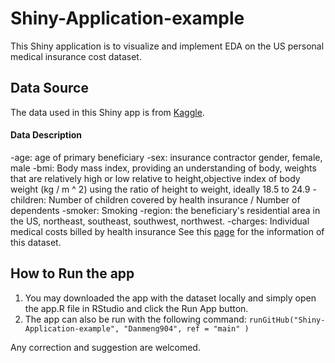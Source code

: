 # Shiny-Application-example
This Shiny application is to visualize and implement EDA on the US personal medical insurance cost dataset. 
## Data Source
The data used in this Shiny app is from [Kaggle](https://www.kaggle.com/).
#### Data Description
-age: age of primary beneficiary
-sex: insurance contractor gender, female, male
-bmi: Body mass index, providing an understanding of body, weights that are relatively high or low relative to height,objective index of body weight (kg / m ^ 2) using the ratio of height to weight, ideally 18.5 to 24.9
-children: Number of children covered by health insurance / Number of dependents
-smoker: Smoking
-region: the beneficiary's residential area in the US, northeast, southeast, southwest, northwest.
-charges: Individual medical costs billed by health insurance
See this [page](https://www.kaggle.com/mirichoi0218/insurance) for the information of this dataset.
## How to Run the app
1. You may downloaded the app with the dataset locally and simply open the app.R file in RStudio and click the Run App button.
2. The app can also be run with the following command:
`runGitHub("Shiny-Application-example", "Danmeng904", ref = "main" )`

Any correction and suggestion are welcomed.
